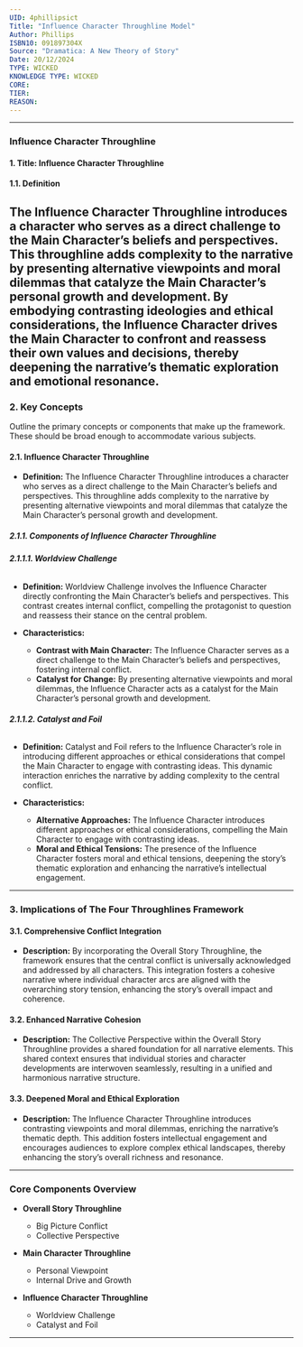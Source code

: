 ```yaml
---
UID: 4phillipsict
Title: "Influence Character Throughline Model"
Author: Phillips
ISBN10: 091897304X
Source: "Dramatica: A New Theory of Story"
Date: 20/12/2024
TYPE: WICKED
KNOWLEDGE TYPE: WICKED
CORE:
TIER:
REASON:
---
```


---

### **Influence Character Throughline**

#### **1. Title: Influence Character Throughline**

#### **1.1. Definition**

## The **Influence Character Throughline** introduces a character who serves as a direct challenge to the Main Character’s beliefs and perspectives. This throughline adds complexity to the narrative by presenting alternative viewpoints and moral dilemmas that catalyze the Main Character’s personal growth and development. By embodying contrasting ideologies and ethical considerations, the Influence Character drives the Main Character to confront and reassess their own values and decisions, thereby deepening the narrative’s thematic exploration and emotional resonance.

### **2. Key Concepts**

Outline the primary concepts or components that make up the framework. These should be broad enough to accommodate various subjects.

#### **2.1. Influence Character Throughline**

- **Definition:**
  The Influence Character Throughline introduces a character who serves as a direct challenge to the Main Character’s beliefs and perspectives. This throughline adds complexity to the narrative by presenting alternative viewpoints and moral dilemmas that catalyze the Main Character’s personal growth and development.

##### **2.1.1. Components of Influence Character Throughline**

###### **2.1.1.1. Worldview Challenge**

- **Definition:**
  Worldview Challenge involves the Influence Character directly confronting the Main Character’s beliefs and perspectives. This contrast creates internal conflict, compelling the protagonist to question and reassess their stance on the central problem.

- **Characteristics:**
  - **Contrast with Main Character:** The Influence Character serves as a direct challenge to the Main Character’s beliefs and perspectives, fostering internal conflict.
  - **Catalyst for Change:** By presenting alternative viewpoints and moral dilemmas, the Influence Character acts as a catalyst for the Main Character’s personal growth and development.

###### **2.1.1.2. Catalyst and Foil**

- **Definition:**
  Catalyst and Foil refers to the Influence Character’s role in introducing different approaches or ethical considerations that compel the Main Character to engage with contrasting ideas. This dynamic interaction enriches the narrative by adding complexity to the central conflict.

- **Characteristics:**
  - **Alternative Approaches:** The Influence Character introduces different approaches or ethical considerations, compelling the Main Character to engage with contrasting ideas.
  - **Moral and Ethical Tensions:** The presence of the Influence Character fosters moral and ethical tensions, deepening the story’s thematic exploration and enhancing the narrative’s intellectual engagement.

---

### **3. Implications of The Four Throughlines Framework**

#### **3.1. Comprehensive Conflict Integration**

- **Description:**
  By incorporating the Overall Story Throughline, the framework ensures that the central conflict is universally acknowledged and addressed by all characters. This integration fosters a cohesive narrative where individual character arcs are aligned with the overarching story tension, enhancing the story’s overall impact and coherence.

#### **3.2. Enhanced Narrative Cohesion**

- **Description:**
  The Collective Perspective within the Overall Story Throughline provides a shared foundation for all narrative elements. This shared context ensures that individual stories and character developments are interwoven seamlessly, resulting in a unified and harmonious narrative structure.

#### **3.3. Deepened Moral and Ethical Exploration**

- **Description:**
  The Influence Character Throughline introduces contrasting viewpoints and moral dilemmas, enriching the narrative’s thematic depth. This addition fosters intellectual engagement and encourages audiences to explore complex ethical landscapes, thereby enhancing the story’s overall richness and resonance.

---

### **Core Components Overview**

- **Overall Story Throughline**

  - Big Picture Conflict
  - Collective Perspective

- **Main Character Throughline**

  - Personal Viewpoint
  - Internal Drive and Growth

- **Influence Character Throughline**

  - Worldview Challenge
  - Catalyst and Foil

---
